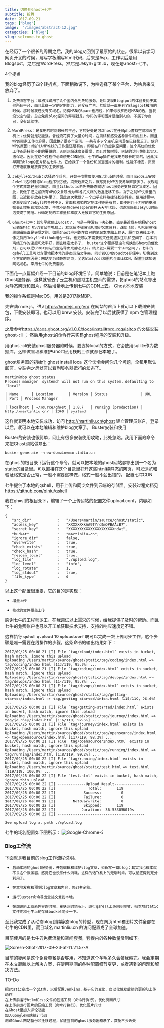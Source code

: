 ```yaml
---
title: 切换到Ghost+七牛
subtitle: 折腾
date: 2017-09-21
tags: ["blog"]
image:  "/images/abstract-12.jpg"
categories: ["blog"]
slug: welcome-to-ghost
---
```





在经历了一个很长的周期之后，我的blog又回到了最原始的状态。很早以前学习网页开发的时候，用写字板编写html代码，后来是Asp，工作以后是用Blogspot，之后是WordPress，然后是Jekyll+github，现在是Ghost+七牛。

4个拐点

我的blog经历了四个转折点，下面稍微说下，为啥选择了某个平台，为啥后来又放弃了。

1.     免费博客平台：最初我试用了几个国内外免费的服务，最后发现Blogspot的体验要优于其他所有平台，而且具备一定的定制能力，还没有广告。然后就一直用到了Blogspot被墙的时候，那时候我还没有买域名。记得MSN的Space也用过，如果你没有用过MSN的话，当我没说这句话。总之免费blog空间的弊端就是，你码的字和图片是给别人的，不属于你自己，没有延续性。

2.     WordPress：是我用的时间最长的平台，它的好处是可以host在任何php虚拟空间和云主机上；优势就是功能强。曾经浪花费了大量的时间，在测试和感受各种插件和皮肤上。而且WP的搬家工作也容易，因此换了很多个空间，一共有多少个主机空间现在已经都忘了。放弃WP的原因：维护LAMP堆栈的工作量还是有的，即使在PHP的虚拟空间里，这个系统的优化工作还是持续不断的要做的，否则网站速度会很慢，而且时快时慢，网站的访问性能其实无法保证。因此在这个过程中必须使用CDN服务，七牛的wp插件是我用的最长时间的，因此我早期的blog的图片都在七牛上，它给我了一个备份和加速图片的福利。性能不稳定，页面打开速度慢是放弃它的主要原因。

3.     Jekyll+GitHub：选择这个组合，开始于我重度使用Github的时候。而且macOS上安装Jekyll这种静态blog程序很方便，捣鼓起来之后，就感觉比WP方便简单直接多了。发现这个方式非常轻量和简洁。而且Github.io的免费静态网站host服务还支持自定义域名。因此，我做了把之前所有WP的文章导出为MD格式文档的数据迁移工作。由于之前WP文章里的图，已近都存放在七牛里了，因此这次我做了一个出乎意料敏捷轻松的转身。使用过程中，逐渐发现了Jekyll的各种不足，界面和格式的定制工作还是有的，即使用几十刀买的皮肤都会让你用到难以忍受，毕竟不是想developer那样天天写代码，也逐渐感到Jekyll的简洁变成了简陋。代码定制的工作量和难度大是放弃它的主要原因。

4.     Ghost+七牛：其实早就瞄上Ghost了，可是一种没有下决心换。直到最近我开始把Ghost安装在Mac OS的笔记本电脑上，发现在本机编辑和维护文章资料，速度飞快，和以前WP在线编辑简直是天壤之别。如果Ghost应用跑在自己的笔记本电脑上的话，既可以离线工作，像之前用Jekyll+Github组合一样，也更可以不需要购买任何虚拟主机和空间了，在本机离线工作的速度和效率好，而且稳定太多了。 buster这个程序是这次切换到Ghost的催化剂，它可以把Ghost网站的全站导出成静态文件，线上就只需要一个CDN空间了。七牛的qshell工具可以方便地把本地的静态网站文件夹，同步到CDN的buckte存储中。切换到这个方案的原因是：网站变为纯静态网页，全站html/css和图片全面上CDN，配置全球加速网站域名，享用七牛的免费套餐。

下面花一点篇幅介绍一下目前的blog环境细节。简单地说：目前是在笔记本上跑Ghost服务器，这样就省去了云主机和虚拟主机空间的需求，把ghost的站点导出为静态网页和图片，然后增量地上传到七牛的CDN上去。
Ghost本地安装

我的操作系统是MacOS，用的是2017款MBP。

先安装node.js，进入<https://nodejs.org/en/> 在网站的首页上就可以下载到安装包，下载安装即可。也可以用 brew 安装。安装完了以后就获得了 npm 包管理程序。

之后参考<https://docs.ghost.org/v1.0.0/docs/install#pre-requisites> 的文档安装 ghost-cli ； 然后用ghost的命令行来实现ghost程序的安装和升级。

用ghost-cli安装ghost服务器的时候，要选择local的方式，它会使用sqllite作为数据库，这样做管理和维护Ghost应用栈的工作就都在本地了。

ghost服务器的初始化 ghost install local 这个命令会问你几个问题，全都用默认即可。安装完之后就可以看到服务器运行的状态了。

```
martin@mbp ghost status
Process manager 'systemd' will not run on this system, defaulting to 'local'

│ Name      │ Location       │ Version │ Status               │ URL                    │ Port │ Process Manager │

│ localhost │ ~/source/ghost │ 1.8.7   │ running (production) │ http://martinliu.cn/ │ 2368 │ systemd         │
```

这样就表明本地安装成功，访问 <http://martinliu.cn/ghost> 建立管理员账户，登录以后，就可以在本地编辑和维护blog文章了。
Buster安装和使用

Buster的安装也很简单，网上有很多安装使用攻略，此处忽略。我用下面的命令来把Ghost网站做导出：

```
buster generate --new-domain=martinliu.cn

```

在ghost的根目录下运行这个命令，就可以把本地的ghost网站都导出到一个名为static的目录里。可以直接在这个目录里打开这些html纯静态的网页，可以浏览和验证格式是否正常，一般不需要这样做，格式一般不会出错的。
配置七牛CDN

七牛提供了本地的qshell，用于上传和同步文件到云端的存储里。安装过程文档见 <https://github.com/qiniu/qshell>

我在ghost的根目录下，编辑了一个上传网站的配置文件upload.conf，内容如下：

```
{
   "src_dir"            :   "/Users/martin/source/ghost/static",
   "access_key"         :   "XXXXXXXkAA9TYrcDmQPBAAcB7",
   "secret_key"         :   "XXXXXXXXXXXXXXXXXXXXXndwt",
   "bucket"             :   "martinliu-cn"，
   "ignore_dir"         :   false,
   "overwrite"          :   true,
   "check_exists"       :   true,
   "check_hash"         :   true,
   "rescan_local"       :   true,
   "log_file"           :   "./upload.log",
   "log_level"          :   "info",
   "log_rotate"         :   1,
   "log_stdout"         :   true,
   "file_type"          :   0
}

```

以上这个配置很重要，它的目的是实现：

*     增量上传
*     修改的文件覆盖上传

感谢七牛的工程师茅工，在我调试以上需求的时候，给我提供了及时的帮助。而且七牛的免费账户也可以开工单获取技术支持，支持的响应速度还不错。

这样执行 qshell qupload 10 upload.conf 既可以完成一次上传同步工作，这个步骤是唯一需要在线操作的步骤。这条命令的输出结果如下：

```
2017/09/25 00:00:21 [I] File `tag/cloud/index.html` exists in bucket, hash match, ignore this upload
Uploading /Users/martin/source/ghost/static/tag/coding/index.html => tag/coding/index.html [113/119, 95.0%] ...
2017/09/25 00:00:21 [I] File `tag/coding/index.html` exists in bucket, hash match, ignore this upload
Uploading /Users/martin/source/ghost/static/tag/devops/index.html => tag/devops/index.html [114/119, 95.8%] ...
2017/09/25 00:00:21 [I] File `tag/devops/index.html` exists in bucket, hash match, ignore this upload
Uploading /Users/martin/source/ghost/static/tag/getting-started/index.html => tag/getting-started/index.html [115/119, 96.6%] ...
2017/09/25 00:00:21 [I] File `tag/getting-started/index.html` exists in bucket, hash match, ignore this upload
Uploading /Users/martin/source/ghost/static/tag/journey/index.html => tag/journey/index.html [116/119, 97.5%] ...
2017/09/25 00:00:21 [I] File `tag/journey/index.html` exists in bucket, hash match, ignore this upload
Uploading /Users/martin/source/ghost/static/tag/opensource/index.html => tag/opensource/index.html [117/119, 98.3%] ...
2017/09/25 00:00:21 [I] File `tag/opensource/index.html` exists in bucket, hash match, ignore this upload
Uploading /Users/martin/source/ghost/static/tag/running/index.html => tag/running/index.html [118/119, 99.2%] ...
2017/09/25 00:00:22 [I] File `tag/running/index.html` exists in bucket, hash match, ignore this upload
Uploading /Users/martin/source/ghost/static/test.html => test.html [119/119, 100.0%] ...
2017/09/25 00:00:22 [I] File `test.html` exists in bucket, hash match, ignore this upload
2017/09/25 00:00:22 [I] -------------Upload Result--------------
2017/09/25 00:00:22 [I]               Total:       119
2017/09/25 00:00:22 [I]             Success:         0
2017/09/25 00:00:22 [I]             Failure:         0
2017/09/25 00:00:22 [I]        NotOverwrite:         0
2017/09/25 00:00:22 [I]             Skipped:       119
2017/09/25 00:00:22 [I]            Duration:  36.533056019s
2017/09/25 00:00:22 [I] ----------------------------------------

See upload log at path ./upload.log

```

七牛的域名配置如下图所示：
![Google-Chrome-5](/images/Google-Chrome-5.jpg)

### Blog工作流

下面就是我目前的blog工作流程说明。

*     启动本地的ghost服务器，开始编辑和维护blog文章，如新写一篇blog；其实我也根本就不关这个服务器，感觉它也没有什么消耗。这样的话飞机上的无聊时间，可以彻底得到充分利用了。
*     在本地发布和预览blog文章和内容，修订并定稿。
*     运行Buster命令导出全站文章到本地。
*     在想更新上线新内容的时候，在联网的情况下，运行qshell上传同步命令，把本地static文件夹和七牛上的存储bucket同步一下。

至此我完成了从动态blog到纯静态blog的转型，现在网页html和图片文件全都在七牛的CDN里，而且域名 martinliu.cn 的访问配置成了全球加速。

目前使用的是七牛的免费流量和空间套餐，套餐内的各种数量限制如下。

![Screen-Shot-2017-09-23-at-11.21.57-A](/images/Screen-Shot-2017-09-23-at-11.21.57-AM.png)

目前的疑问是这个免费套餐是否够用，不知道这个羊毛多久会被我薅完。我会定期在本文跟新以上解决方案，在使用期间的各种配置细节变更，或者遇到的问题和解决方法。

TO-Do

    把static变成一个git库，以后配置Jenkins，基于它的变化，自动化触发后续的更新和上传动作
    在上传前运行htlm和css文件的压缩工具（命令行执行），优化页面尺寸
    在上传前运行图片的压缩工具（命令行执行），优化图片尺寸
    在Ghost里加入评论功能
    加入Google网站统计代码
    测试Ghost网站备份和迁移过程，保证当前的ghost服务器崩溃了，数据不会丢失
